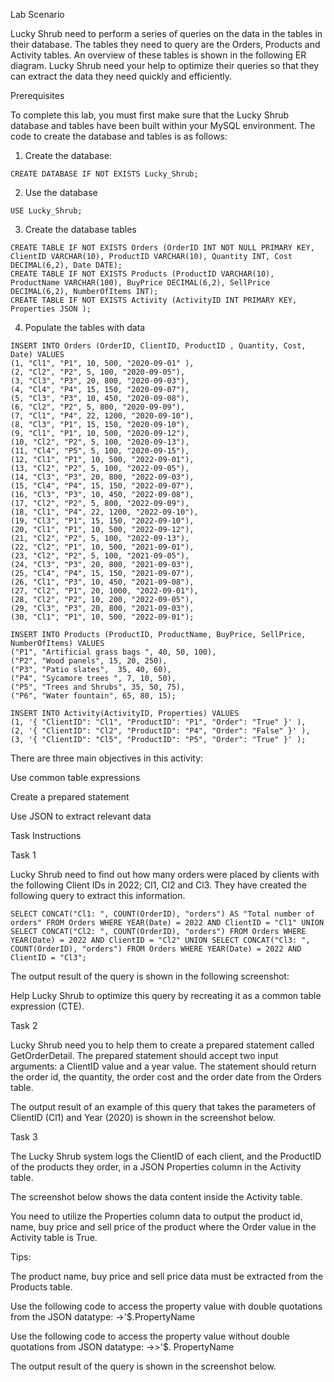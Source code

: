 Lab Scenario

Lucky Shrub need to perform a series of queries on the data in the tables in their database. The tables they need to query are the Orders, Products and Activity tables. An overview of these tables is shown in the following ER diagram. Lucky Shrub need your help to optimize their queries so that they can extract the data they need quickly and efficiently.  

Prerequisites

To complete this lab, you must first make sure that the Lucky Shrub database and tables have been built within your MySQL environment. The code to create the database and tables is as follows:

1. Create the database:
```
CREATE DATABASE IF NOT EXISTS Lucky_Shrub;
```

2. Use the database
```
USE Lucky_Shrub;
```

3. Create the database tables

```
CREATE TABLE IF NOT EXISTS Orders (OrderID INT NOT NULL PRIMARY KEY, ClientID VARCHAR(10), ProductID VARCHAR(10), Quantity INT, Cost DECIMAL(6,2), Date DATE);
CREATE TABLE IF NOT EXISTS Products (ProductID VARCHAR(10), ProductName VARCHAR(100), BuyPrice DECIMAL(6,2), SellPrice DECIMAL(6,2), NumberOfItems INT);
CREATE TABLE IF NOT EXISTS Activity (ActivityID INT PRIMARY KEY, Properties JSON ); 
```
4. Populate the tables with data

```
INSERT INTO Orders (OrderID, ClientID, ProductID , Quantity, Cost, Date) VALUES 
(1, "Cl1", "P1", 10, 500, "2020-09-01" ), 
(2, "Cl2", "P2", 5, 100, "2020-09-05"), 
(3, "Cl3", "P3", 20, 800, "2020-09-03"), 
(4, "Cl4", "P4", 15, 150, "2020-09-07"), 
(5, "Cl3", "P3", 10, 450, "2020-09-08"), 
(6, "Cl2", "P2", 5, 800, "2020-09-09"), 
(7, "Cl1", "P4", 22, 1200, "2020-09-10"), 
(8, "Cl3", "P1", 15, 150, "2020-09-10"), 
(9, "Cl1", "P1", 10, 500, "2020-09-12"), 
(10, "Cl2", "P2", 5, 100, "2020-09-13"), 
(11, "Cl4", "P5", 5, 100, "2020-09-15"),
(12, "Cl1", "P1", 10, 500, "2022-09-01"), 
(13, "Cl2", "P2", 5, 100, "2022-09-05"), 
(14, "Cl3", "P3", 20, 800, "2022-09-03"), 
(15, "Cl4", "P4", 15, 150, "2022-09-07"), 
(16, "Cl3", "P3", 10, 450, "2022-09-08"), 
(17, "Cl2", "P2", 5, 800, "2022-09-09"), 
(18, "Cl1", "P4", 22, 1200, "2022-09-10"), 
(19, "Cl3", "P1", 15, 150, "2022-09-10"), 
(20, "Cl1", "P1", 10, 500, "2022-09-12"), 
(21, "Cl2", "P2", 5, 100, "2022-09-13"),  
(22, "Cl2", "P1", 10, 500, "2021-09-01"), 
(23, "Cl2", "P2", 5, 100, "2021-09-05"), 
(24, "Cl3", "P3", 20, 800, "2021-09-03"), 
(25, "Cl4", "P4", 15, 150, "2021-09-07"), 
(26, "Cl1", "P3", 10, 450, "2021-09-08"), 
(27, "Cl2", "P1", 20, 1000, "2022-09-01"), 
(28, "Cl2", "P2", 10, 200, "2022-09-05"), 
(29, "Cl3", "P3", 20, 800, "2021-09-03"), 
(30, "Cl1", "P1", 10, 500, "2022-09-01"); 
```

```
INSERT INTO Products (ProductID, ProductName, BuyPrice, SellPrice, NumberOfItems) VALUES 
("P1", "Artificial grass bags ", 40, 50, 100), 
("P2", "Wood panels", 15, 20, 250), 
("P3", "Patio slates",  35, 40, 60), 
("P4", "Sycamore trees ", 7, 10, 50), 
("P5", "Trees and Shrubs", 35, 50, 75), 
("P6", "Water fountain", 65, 80, 15);
```

```
INSERT INTO Activity(ActivityID, Properties) VALUES  
(1, '{ "ClientID": "Cl1", "ProductID": "P1", "Order": "True" }' ),  
(2, '{ "ClientID": "Cl2", "ProductID": "P4", "Order": "False" }' ),  
(3, '{ "ClientID": "Cl5", "ProductID": "P5", "Order": "True" }' );
```

There are three main objectives in this activity: 

Use common table expressions

Create a prepared statement

Use JSON to extract relevant data


Task Instructions

Task 1

Lucky Shrub need to find out how many orders were placed by clients with the following Client IDs in 2022; Cl1, Cl2 and Cl3. They have created the following query to extract this information.  
```
SELECT CONCAT("Cl1: ", COUNT(OrderID), "orders") AS "Total number of orders" FROM Orders WHERE YEAR(Date) = 2022 AND ClientID = "Cl1" UNION SELECT CONCAT("Cl2: ", COUNT(OrderID), "orders") FROM Orders WHERE YEAR(Date) = 2022 AND ClientID = "Cl2" UNION SELECT CONCAT("Cl3: ", COUNT(OrderID), "orders") FROM Orders WHERE YEAR(Date) = 2022 AND ClientID = "Cl3"; 
```

 The output result of the query is shown in the following screenshot:

Help Lucky Shrub to optimize this query by recreating it as a common table expression (CTE).


Task 2 

Lucky Shrub need you to help them to create a prepared statement called GetOrderDetail. The prepared statement should accept two input arguments: a ClientID value and a year value. The statement should return the order id, the quantity, the order cost and the order date from the Orders table.

The output result of an example of this query that takes the parameters of ClientID (Cl1) and Year (2020) is shown in the screenshot below.

Task 3

The Lucky Shrub system logs the ClientID of each client, and the ProductID of the products they order, in a JSON Properties column in the Activity table.

The screenshot below shows the data content inside the Activity table.

You need to utilize the Properties column data to output the product id, name, buy price and sell price of the product where the Order value in the Activity table is True.

Tips:

The product name, buy price and sell price data must be extracted from the Products table.

Use the following code to access the property value with double quotations from the JSON datatype: ->'$.PropertyName 

Use the following code to access the property value without double quotations from JSON datatype: ->>'$. PropertyName  

The output result of the query is shown in the screenshot below.


